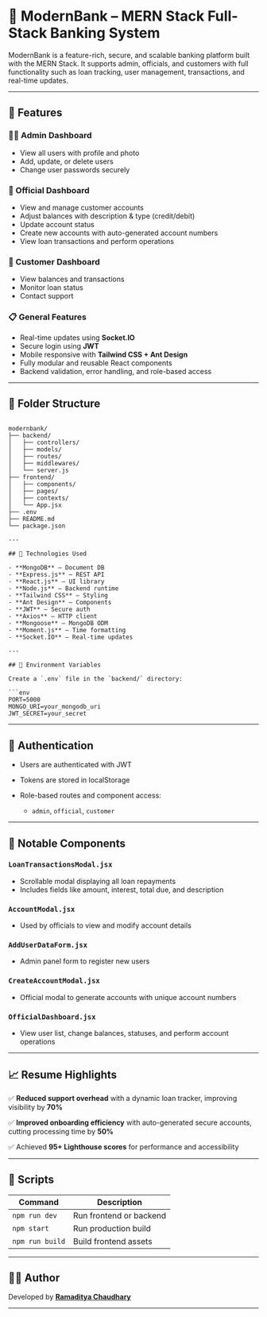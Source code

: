 # 🏦 ModernBank – MERN Stack Full-Stack Banking System

ModernBank is a feature-rich, secure, and scalable banking platform built with the MERN Stack. It supports admin, officials, and customers with full functionality such as loan tracking, user management, transactions, and real-time updates.

---

## 🚀 Features

### 👨‍💼 Admin Dashboard
- View all users with profile and photo
- Add, update, or delete users
- Change user passwords securely

### 🏦 Official Dashboard
- View and manage customer accounts
- Adjust balances with description & type (credit/debit)
- Update account status
- Create new accounts with auto-generated account numbers
- View loan transactions and perform operations

### 👤 Customer Dashboard
- View balances and transactions
- Monitor loan status
- Contact support

### 📋 General Features
- Real-time updates using **Socket.IO**
- Secure login using **JWT**
- Mobile responsive with **Tailwind CSS + Ant Design**
- Fully modular and reusable React components
- Backend validation, error handling, and role-based access

---

## 📁 Folder Structure

```

modernbank/
├── backend/
│   ├── controllers/
│   ├── models/
│   ├── routes/
│   ├── middlewares/
│   └── server.js
├── frontend/
│   ├── components/
│   ├── pages/
│   ├── contexts/
│   └── App.jsx
├── .env
├── README.md
└── package.json

---

## 🧪 Technologies Used

- **MongoDB** – Document DB
- **Express.js** – REST API
- **React.js** – UI library
- **Node.js** – Backend runtime
- **Tailwind CSS** – Styling
- **Ant Design** – Components
- **JWT** – Secure auth
- **Axios** – HTTP client
- **Mongoose** – MongoDB ODM
- **Moment.js** – Time formatting
- **Socket.IO** – Real-time updates

---

## 🧾 Environment Variables

Create a `.env` file in the `backend/` directory:

```env
PORT=5000
MONGO_URI=your_mongodb_uri
JWT_SECRET=your_secret
````

---

## 🔐 Authentication

* Users are authenticated with JWT
* Tokens are stored in localStorage
* Role-based routes and component access:

  * `admin`, `official`, `customer`

---

## 🧩 Notable Components

### `LoanTransactionsModal.jsx`

* Scrollable modal displaying all loan repayments
* Includes fields like amount, interest, total due, and description

### `AccountModal.jsx`

* Used by officials to view and modify account details

### `AddUserDataForm.jsx`

* Admin panel form to register new users

### `CreateAccountModal.jsx`

* Official modal to generate accounts with unique account numbers

### `OfficialDashboard.jsx`

* View user list, change balances, statuses, and perform account operations

---

## 📈 Resume Highlights

✅ **Reduced support overhead** with a dynamic loan tracker, improving visibility by **70%**

✅ **Improved onboarding efficiency** with auto-generated secure accounts, cutting processing time by **50%**

✅ Achieved **95+ Lighthouse scores** for performance and accessibility

---

## 🔧 Scripts

| Command         | Description             |
| --------------- | ----------------------- |
| `npm run dev`   | Run frontend or backend |
| `npm start`     | Run production build    |
| `npm run build` | Build frontend assets   |

---

## 👨‍💻 Author

Developed by **[Ramaditya Chaudhary](https://github.com/ramaditya57)**

---
